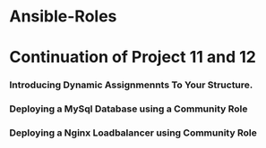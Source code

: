 # Ansible-Roles
# Continuation of Project 11 and 12
### Introducing Dynamic Assignmennts To Your Structure.
### Deploying a MySql Database using a Community Role
### Deploying a Nginx Loadbalancer using Community Role
